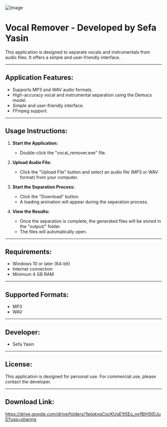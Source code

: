![Image](https://github.com/user-attachments/assets/4a4ff97b-9db0-44d4-93d4-a30c5b1140cd)

Vocal Remover - Developed by Sefa Yasin
=======================================

This application is designed to separate vocals and instrumentals from audio files. It offers a simple and user-friendly interface.

---

## Application Features:
- Supports MP3 and WAV audio formats.
- High-accuracy vocal and instrumental separation using the Demucs model.
- Simple and user-friendly interface.
- FFmpeg support.

---

## Usage Instructions:
1. **Start the Application:**
   - Double-click the "vocal_remover.exe" file.

2. **Upload Audio File:**
   - Click the "Upload File" button and select an audio file (MP3 or WAV format) from your computer.

3. **Start the Separation Process:**
   - Click the "Download" button.
   - A loading animation will appear during the separation process.

4. **View the Results:**
   - Once the separation is complete, the generated files will be stored in the "output/" folder.
   - The files will automatically open.

---

## Requirements:

   - Windows 10 or later (64-bit)
   - Internet connection
   - Minimum 4 GB RAM

---

## Supported Formats:

   - MP3
   - WAV

---

## Developer:
- Sefa Yasin

---

## License:
This application is designed for personal use. For commercial use, please contact the developer.

---

## Download Link:
https://drive.google.com/drive/folders/1lptokvqCocKUqE1t5Eu_nvfBIH5tDJuD?usp=sharing
